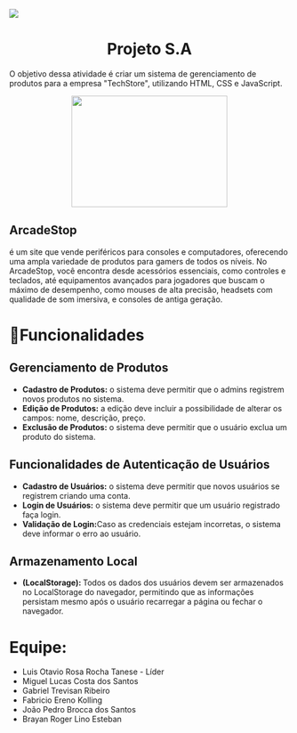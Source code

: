 <p align="left">
<img loading="lazy" src="http://img.shields.io/static/v1?label=STATUS&message=EM%20DESENVOLVIMENTO&color=GREEN&style=for-the-badge"/>
</p>

<h1 align="center">Projeto S.A</h1>

<p>O objetivo dessa atividade é criar um sistema de gerenciamento de produtos para a empresa "TechStore", utilizando HTML, CSS e JavaScript. </p>

<p align="center">
<img width="280" height="200" src="https://github.com/user-attachments/assets/2b8a1162-89ea-430e-99fe-87e93ad7ab52" ></img> 
</p>

<h2>ArcadeStop</h2><p> é um site que vende periféricos para consoles e computadores, oferecendo uma ampla variedade de produtos para gamers de todos os níveis. No ArcadeStop, você encontra desde acessórios essenciais, como controles e teclados, até equipamentos avançados para jogadores que buscam o máximo de desempenho, como mouses de alta precisão, headsets com qualidade de som imersiva, e consoles de antiga geração.
</p>

<h1>🧾Funcionalidades</h1>
 <h2>  Gerenciamento de Produtos</h2>
 <ul>
 <li><strong>Cadastro de Produtos:</strong> o sistema deve permitir que o admins registrem novos produtos no sistema.</li> 
 <li><strong>Edição de Produtos:</strong> a edição deve incluir a possibilidade de alterar os campos: nome, descrição, preço.</li>
 <li><strong>Exclusão de Produtos:</strong> o sistema deve permitir que o usuário exclua um produto do sistema.</li>
 </ul>
 <h2>Funcionalidades de Autenticação de Usuários</h2>
 <ul>
 <li><strong>Cadastro de Usuários:</strong> o sistema deve permitir que novos usuários se registrem criando uma conta.</li>
 <li><strong>Login de Usuários:</strong> o sistema deve permitir que um usuário registrado faça login.</li>
 <li><strong>Validação de Login:</strong>Caso as credenciais estejam incorretas, o sistema deve informar o erro ao usuário. </li>
 </ul>   
 <h2>Armazenamento Local</h2>
 <ul>
  <li><strong>(LocalStorage): </strong>Todos os dados dos usuários devem ser armazenados no LocalStorage do navegador, permitindo que as informações persistam mesmo após o usuário recarregar a página ou fechar o navegador. 
 </li>
 </ul>
 
<h1>Equipe:</h1>

<ul>
 <li>Luis Otavio Rosa Rocha Tanese - Líder</li>
 <li>Miguel Lucas Costa dos Santos</li>
 <li>Gabriel Trevisan Ribeiro</li>
 <li>Fabricio Ereno Kolling</li>
 <li>João Pedro Brocca dos Santos</li>
 <li>Brayan Roger Lino Esteban</li>
</ul>
